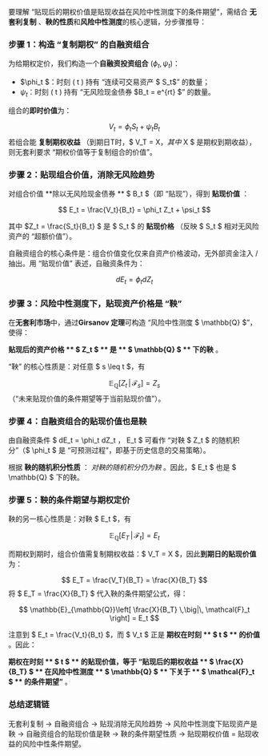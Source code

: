 要理解 “贴现后的期权价值是贴现收益在风险中性测度下的条件期望”，需结合 **无套利复制** 、**鞅的性质**和**风险中性测度**的核心逻辑，分步骤推导：

### 步骤 1：构造 “复制期权” 的自融资组合

为给期权定价，我们构造一个**自融资投资组合** $(\phi_t, \psi_t)$：

* $\phi_t $：时刻 \( t \) 持有 “连续可交易资产 $ S_t$” 的数量；
* $\psi_t$：时刻 \( t \) 持有 “无风险现金债券 $B_t = e^{rt} $” 的数量。

组合的**即时价值**为：

$$
V_t = \phi_t S_t + \psi_t B_t
$$
若组合能 **复制期权收益** （到期日T时，$ V_T = X$，其中$ X $ 是期权到期收益），则无套利要求 “期权价值等于复制组合的价值”。

### 步骤 2：贴现组合价值，消除无风险趋势

对组合价值 **除以无风险现金债券 ** $ B_t $（即 “贴现”），得到 **贴现价值** ：

$$
E_t = \frac{V_t}{B_t} = \phi_t Z_t + \psi_t
$$


其中 $Z_t = \frac{S_t}{B_t} $ 是 $ S_t $ 的 **贴现价格** （反映 $ S_t $ 相对无风险资产的 “超额价值”）。

自融资组合的核心条件是：组合价值变化仅来自资产价格波动，无外部资金注入 / 抽出。用 “贴现价值” 表述，自融资条件为：

$$
dE_t = \phi_t dZ_t
$$

### 步骤 3：风险中性测度下，贴现资产价格是 “鞅”

在**无套利市场**中，通过**Girsanov 定理**可构造 “风险中性测度 $ \mathbb{Q} $”，使得：

 **贴现后的资产价格 ** $ Z_t $ ** 是 ** $ \mathbb{Q} $ ** 下的鞅** 。

“鞅” 的核心性质是：对任意 $ s \leq t $，有

$$
\mathbb{E}_{\mathbb{Q}}\left[ Z_t \,\big|\, \mathcal{F}_s \right] = Z_s
$$
（“未来贴现价值的条件期望等于当前贴现价值”）。

### 步骤 4：自融资组合的贴现价值也是鞅

由自融资条件 $ dE_t = \phi_t dZ_t $，$ E_t $ 可看作 “对鞅 $ Z_t $ 的随机积分”（$ \phi_t $ 是 “可预测过程”，即基于历史信息的交易策略）。

根据 **鞅的随机积分性质** ： *对鞅的随机积分仍为鞅* 。因此，$ E_t $ 也是 $ \mathbb{Q} $ 下的鞅。

### 步骤 5：鞅的条件期望与期权定价

鞅的另一核心性质是：对鞅 $ E_t $，有

$$
 \mathbb{E}_{\mathbb{Q}}\left[ E_T \,\big|\, \mathcal{F}_t \right] = E_t
$$


而期权到期时，组合价值需复制期权收益：$ V_T = X $，因此**到期日的贴现价值**为：

$$
E_T = \frac{V_T}{B_T} = \frac{X}{B_T}
$$
将 $ E_T = \frac{X}{B_T} $ 代入鞅的条件期望公式，得：

$$
 \mathbb{E}_{\mathbb{Q}}\left[ \frac{X}{B_T} \,\big|\, \mathcal{F}_t \right] = E_t
$$


注意到 $ E_t = \frac{V_t}{B_t} $，而 $ V_t $ 正是 **期权在时刻 ** $ t $ ** 的价值** 。因此：

 **期权在时刻 ** $ t $ ** 的贴现价值，等于 “贴现后的期权收益 ** $ \frac{X}{B_T} $ ** 在风险中性测度 ** $ \mathbb{Q} $ ** 下关于 ** $ \mathcal{F}_t $ ** 的条件期望”** 。

### 总结逻辑链

无套利复制 → 自融资组合 → 贴现消除无风险趋势 → 风险中性测度下贴现资产是鞅 → 自融资组合的贴现价值是鞅 → 鞅的条件期望性质 → 贴现期权价值 = 贴现收益的风险中性条件期望。
